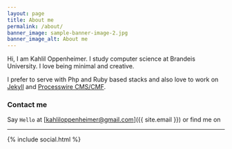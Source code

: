 ```yaml
---
layout: page
title: About me
permalink: /about/
banner_image: sample-banner-image-2.jpg
banner_image_alt: About me
---
```


Hi, I am Kahlil Oppenheimer. I study computer science at Brandeis University. I love being minimal and creative.

I prefer to serve with Php and Ruby based stacks and also love to work 
on [Jekyll][jekyll] and [Processwire CMS/CMF][pw].

### Contact me

Say `Hello` at [kahliloppenheimer@gmail.com]({{ site.email }}) or find
me on

---

{% include social.html %}

[pw]: http://processwire.com
[jekyll]: http://jekyllrb.com
